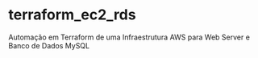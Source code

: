 # terraform_ec2_rds
Automação em Terraform de uma Infraestrutura AWS para Web Server e Banco de Dados MySQL
